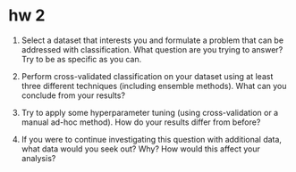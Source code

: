 # hw 2
   
1) Select a dataset that interests you and formulate a problem that can
be addressed with classification. What question are you trying to answer? Try
to be as specific as you can.

2) Perform cross-validated classification on your dataset using at least three
different techniques (including ensemble methods). What can you conclude from
your results?

3) Try to apply some hyperparameter tuning (using cross-validation or a
manual ad-hoc method). How do your results differ from before?

4) If you were to continue investigating this question with additional data,
what data would you seek out? Why? How would this affect your analysis?
